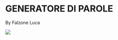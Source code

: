 <h1> GENERATORE DI PAROLE </h1>
<p> By Falzone Luca </p>
<img src="https://i.imgur.com/TbRp6lx.gif">
